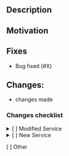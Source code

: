 <!--
Follow semantic-release guidelines for the PR title, which is used in the changelog.

Title should follow the format `<type>(<scope>): <subject>`, where
- Type is one of: build|chore|ci|docs|feat|fix|perf|refactor|revert|style|test|BREAKING CHANGE
- Scope (optional) describes the place of the change (eg a particular milestone) and is usually omitted
- subject should be a non-capitalized one-line description in present imperative tense and not ending with a period

See https://github.com/angular/angular.js/blob/master/DEVELOPERS.md#-git-commit-guidelines for more details.
-->

## Description
<!-- Short description of the pull request -->

## Motivation
<!-- Background on use case, changes needed -->

## Fixes
<!-- Please provide a list of the issues fixed by this PR -->

* Bug fixed (#X)

## Changes:
<!-- Please provide a list of the changes implemented by this PR -->

* changes made

### Changes checklist
<details>
<summary>[ ] Modified Service</summary>

* [ ] Steps from [features](../README.md#features) in README checked

</details>

<details>
<summary>[ ] New Service</summary>

* [ ] Steps from [new service](../README.md#advanced) in README checked

</details>

[ ] Other</summary>
